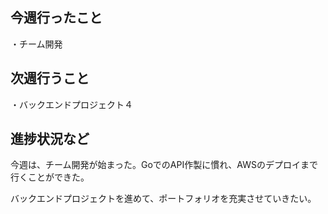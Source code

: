 ## 今週行ったこと

・チーム開発

## 次週行うこと

・バックエンドプロジェクト４

## 進捗状況など

今週は、チーム開発が始まった。GoでのAPI作製に慣れ、AWSのデプロイまで行くことができた。

バックエンドプロジェクトを進めて、ポートフォリオを充実させていきたい。
